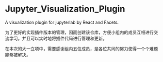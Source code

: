 # Jupyter_Visualization_Plugin
A visualization plugin for jupyterlab by React and Facets.


为了更好的实现插件版本的管理，因而创建该仓库，方便小组内的成员互相进行交流学习，并且可以实时地将插件代码进行管理和更新。


在本次的大一立项中，需要感谢组内五位成员，是各位共同的努力使得一个个难题能够被解决。
